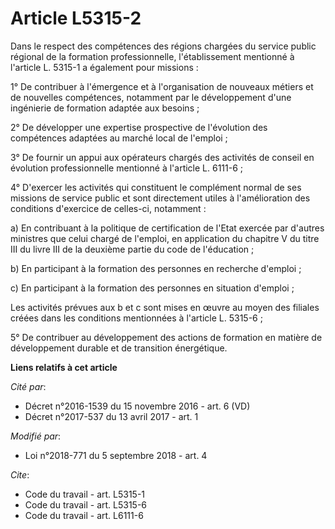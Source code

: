# Article L5315-2

Dans le respect des compétences des régions chargées du service public régional de la formation professionnelle,
l'établissement mentionné à l'article L. 5315-1 a également pour missions :

1° De contribuer à l'émergence et à l'organisation de nouveaux métiers et de nouvelles compétences, notamment par le
développement d'une ingénierie de formation adaptée aux besoins ;

2° De développer une expertise prospective de l'évolution des compétences adaptées au marché local de l'emploi ;

3° De fournir un appui aux opérateurs chargés des activités de conseil en évolution professionnelle mentionné à l'article L.
6111-6 ;

4° D'exercer les activités qui constituent le complément normal de ses missions de service public et sont directement utiles
à l'amélioration des conditions d'exercice de celles-ci, notamment :

a) En contribuant à la politique de certification de l'Etat exercée par d'autres ministres que celui chargé de l'emploi, en
application du chapitre V du titre III du livre III de la deuxième partie du code de l'éducation ;

b) En participant à la formation des personnes en recherche d'emploi ;

c) En participant à la formation des personnes en situation d'emploi ;

Les activités prévues aux b et c sont mises en œuvre au moyen des filiales créées dans les conditions mentionnées à l'article
L. 5315-6 ;

5° De contribuer au développement des actions de formation en matière de développement durable et de transition énergétique.

**Liens relatifs à cet article**

_Cité par_:

  - Décret n°2016-1539 du 15 novembre 2016 - art. 6 (VD)
  - Décret n°2017-537 du 13 avril 2017 - art. 1

_Modifié par_:

  - Loi n°2018-771 du 5 septembre 2018 - art. 4

_Cite_:

  - Code du travail - art. L5315-1
  - Code du travail - art. L5315-6
  - Code du travail - art. L6111-6
